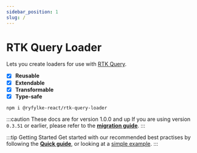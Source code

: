 ```yaml
---
sidebar_position: 1
slug: /
---
```


# RTK Query Loader

Lets you create loaders for use with [RTK Query](https://redux-toolkit.js.org/rtk-query/overview).

- [x] **Reusable**
- [x] **Extendable**
- [x] **Transformable**
- [x] **Type-safe**

```shell
npm i @ryfylke-react/rtk-query-loader
```

:::caution These docs are for version 1.0.0 and up
If you are using version `0.3.51` or earlier, please refer to the [**migration guide**](./Migrations/v0.x).
:::

:::tip Getting Started
Get started with our recommended best practises by following the [**Quick guide**](/Quick%20guide), or looking at a [simple example](./examples.md).
:::
